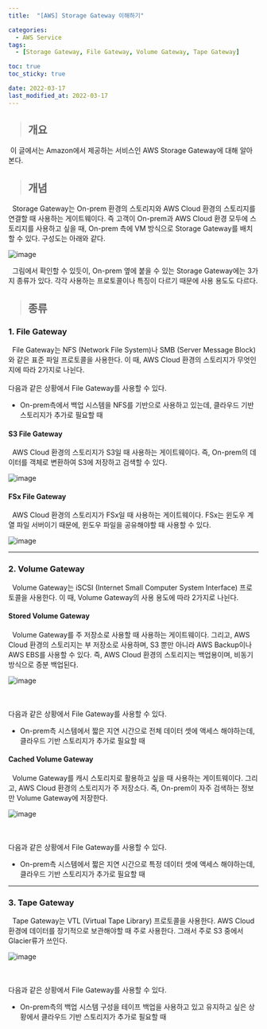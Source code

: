 ```yaml
---
title:  "[AWS] Storage Gateway 이해하기"

categories:
  - AWS Service
tags:
  - [Storage Gateway, File Gateway, Volume Gateway, Tape Gateway]

toc: true
toc_sticky: true

date: 2022-03-17
last_modified_at: 2022-03-17
---
```


> ## 개요

&nbsp;이 글에서는 Amazon에서 제공하는 서비스인 AWS Storage Gateway에 대해 알아본다.

> ## 개념

&nbsp; Storage Gateway는 On-prem 환경의 스토리지와 AWS Cloud 환경의 스토리지를 연결할 때 사용하는 게이트웨이다. 즉 고객이 On-prem과 AWS Cloud 환경 모두에 스토리지를 사용하고 싶을 때, On-prem 측에 VM 방식으로 Storage Gateway를 배치할 수 있다. 구성도는 아래와 같다.

![image](https://user-images.githubusercontent.com/49023663/158736491-c382f511-03ee-4e50-8d33-212fee93af70.png)

&nbsp; 그림에서 확인할 수 있듯이, On-prem 옆에 붙을 수 있는 Storage Gateway에는 3가지 종류가 있다. 각각 사용하는 프로토콜이나 특징이 다르기 때문에 사용 용도도 다르다.

> ## 종류

### 1. File Gateway

&nbsp; File Gateway는 NFS (Network File System)나 SMB (Server Message Block)와 같은 표준 파일 프로토콜을 사용한다. 이 때, AWS Cloud 환경의 스토리지가 무엇인지에 따라 2가지로 나뉜다.
<br><br>
다음과 같은 상황에서 File Gateway를 사용할 수 있다.
- On-prem측에서 백업 시스템을 NFS를 기반으로 사용하고 있는데, 클라우드 기반 스토리지가 추가로 필요할 때

#### S3 File Gateway

&nbsp; AWS Cloud 환경의 스토리지가 S3일 때 사용하는 게이트웨이다. 즉, On-prem의 데이터를 객체로 변환하여 S3에 저장하고 검색할 수 있다.

![image](https://user-images.githubusercontent.com/49023663/158742435-4d7cac42-e74c-4e20-8664-10731332f2cb.png)


####  FSx File Gateway

&nbsp; AWS Cloud 환경의 스토리지가 FSx일 때 사용하는 게이트웨이다. FSx는 윈도우 계열 파일 서버이기 때문에, 윈도우 파일을 공유해야할 때 사용할 수 있다.

![image](https://user-images.githubusercontent.com/49023663/158742141-59b7cc1d-ce38-4801-a80c-34a8d098b327.png)

---

### 2. Volume Gateway

&nbsp; Volume Gateway는 iSCSI (Internet Small Computer System Interface) 프로토콜을 사용한다. 이 때, Volume Gateway의 사용 용도에 따라 2가지로 나뉜다.

#### Stored Volume Gateway

&nbsp; Volume Gateway를 주 저장소로 사용할 때 사용하는 게이트웨이다. 그리고, AWS Cloud 환경의 스토리지는 부 저장소로 사용하며, S3 뿐만 아니라 AWS Backup이나 AWS EBS를 사용할 수 있다. 즉, AWS Cloud 환경의 스토리지는 백업용이며, 비동기 방식으로 증분 백업된다.

![image](https://user-images.githubusercontent.com/49023663/158740639-0abb2498-6914-4c62-a1e5-c7923e5e4269.png)

<br><br>
다음과 같은 상황에서 File Gateway를 사용할 수 있다.
- On-prem측 시스템에서 짧은 지연 시간으로 전체 데이터 셋에 액세스 해야하는데, 클라우드 기반 스토리지가 추가로 필요할 때

#### Cached Volume Gateway

&nbsp; Volume Gateway를 캐시 스토리지로 활용하고 싶을 때 사용하는 게이트웨이다. 그리고, AWS Cloud 환경의 스토리지가 주 저장소다. 즉, On-prem이 자주 검색하는 정보만 Volume Gateway에 저장한다.

![image](https://user-images.githubusercontent.com/49023663/158740677-1ce4cbaf-1679-493d-95d2-58461a1477b9.png)

<br><br>
다음과 같은 상황에서 File Gateway를 사용할 수 있다.
- On-prem측 시스템에서 짧은 지연 시간으로 특정 데이터 셋에 액세스 해야하는데, 클라우드 기반 스토리지가 추가로 필요할 때

---

### 3. Tape Gateway

&nbsp; Tape Gateway는 VTL (Virtual Tape Library) 프로토콜을 사용한다. AWS Cloud 환경에 데이터를 장기적으로 보관해야할 때 주로 사용한다. 그래서 주로 S3 중에서 Glacier류가 쓰인다.

![image](https://user-images.githubusercontent.com/49023663/158741299-46c12567-4554-4998-a686-6274404d6205.png)

<br><br>
다음과 같은 상황에서 File Gateway를 사용할 수 있다.
- On-prem측의 백업 시스템 구성을 테이프 백업을 사용하고 있고 유지하고 싶은 상황에서 클라우드 기반 스토리지가 추가로 필요할 때